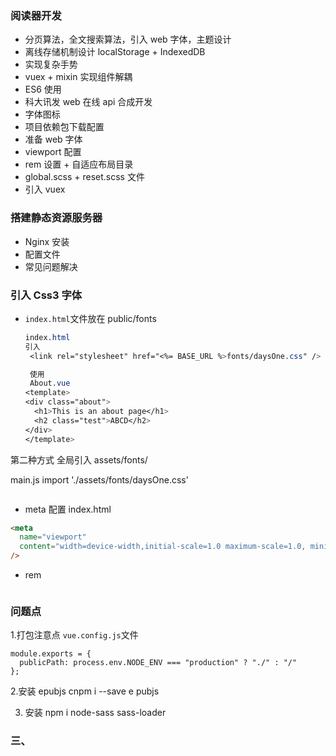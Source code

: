 ### 阅读器开发

- 分页算法，全文搜索算法，引入 web 字体，主题设计
- 离线存储机制设计 localStorage + IndexedDB
- 实现复杂手势
- vuex + mixin 实现组件解耦
- ES6 使用
- 科大讯发 web 在线 api 合成开发
- 字体图标
- 项目依赖包下载配置
- 准备 web 字体
- viewport 配置
- rem 设置 + 自适应布局目录
- global.scss + reset.scss 文件
- 引入 vuex

### 搭建静态资源服务器

- Nginx 安装
- 配置文件
- 常见问题解决

### 引入 Css3 字体

- `index.html`文件放在 public/fonts

  ```css
  index.html
  引入
   <link rel="stylesheet" href="<%= BASE_URL %>fonts/daysOne.css" />

   使用
   About.vue
  <template>
  <div class="about">
    <h1>This is an about page</h1>
    <h2 class="test">ABCD</h2>
  </div>
  </template>
  ```

  <script>
  export default {};
  </script>

<style lang="less" scoped>
.about {
  h1 {
    color: red;
  }
  .test {
    font-family: "Days One";
    color: orange;
  }
}
</style>

第二种方式
全局引入
assets/fonts/

main.js
import './assets/fonts/daysOne.css'

```

```

- meta 配置 index.html

```html
<meta
  name="viewport"
  content="width=device-width,initial-scale=1.0 maximum-scale=1.0, minimum=1.0, user-scalable=no"
/>
```

- rem

```js
```

### 问题点

1.打包注意点
`vue.config.js`文件

```
module.exports = {
  publicPath: process.env.NODE_ENV === "production" ? "./" : "/"
};

```

2.安装 epubjs cnpm i --save e pubjs

3. 安装 npm i node-sass sass-loader

### 三、
